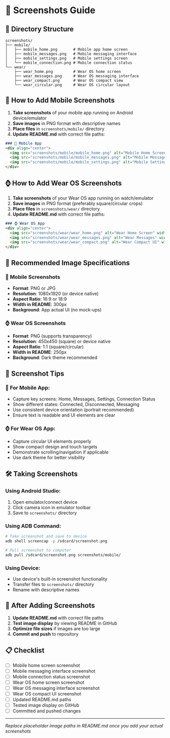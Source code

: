 # 📸 Screenshots Guide

## 📁 Directory Structure
```
screenshots/
├── mobile/
│   ├── mobile_home.png       # Mobile app home screen
│   ├── mobile_messages.png   # Mobile messaging interface
│   ├── mobile_settings.png   # Mobile settings screen
│   └── mobile_connection.png # Mobile connection status
└── wear/
    ├── wear_home.png         # Wear OS home screen
    ├── wear_messages.png     # Wear OS messaging interface
    ├── wear_compact.png      # Wear OS compact view
    └── wear_circular.png     # Wear OS circular layout
```

## 📱 How to Add Mobile Screenshots

1. **Take screenshots** of your mobile app running on Android device/emulator
2. **Save images** in PNG format with descriptive names
3. **Place files** in `screenshots/mobile/` directory
4. **Update README.md** with correct file paths:

```markdown
### 📱 Mobile App
<div align="center">
  <img src="screenshots/mobile/mobile_home.png" alt="Mobile Home Screen" width="300"/>
  <img src="screenshots/mobile/mobile_messages.png" alt="Mobile Messages" width="300"/>
  <img src="screenshots/mobile/mobile_settings.png" alt="Mobile Settings" width="300"/>
</div>
```

## ⌚ How to Add Wear OS Screenshots

1. **Take screenshots** of your Wear OS app running on watch/emulator
2. **Save images** in PNG format (preferably square/circular crops)
3. **Place files** in `screenshots/wear/` directory
4. **Update README.md** with correct file paths:

```markdown
### ⌚ Wear OS App
<div align="center">
  <img src="screenshots/wear/wear_home.png" alt="Wear Home Screen" width="250"/>
  <img src="screenshots/wear/wear_messages.png" alt="Wear Messages" width="250"/>
  <img src="screenshots/wear/wear_compact.png" alt="Wear Compact UI" width="250"/>
</div>
```

## 📐 Recommended Image Specifications

### 📱 **Mobile Screenshots**
- **Format**: PNG or JPG
- **Resolution**: 1080x1920 (or device native)
- **Aspect Ratio**: 16:9 or 18:9
- **Width in README**: 300px
- **Background**: App actual UI (no mock-ups)

### ⌚ **Wear OS Screenshots**
- **Format**: PNG (supports transparency)
- **Resolution**: 450x450 (square) or device native
- **Aspect Ratio**: 1:1 (square/circular)
- **Width in README**: 250px
- **Background**: Dark theme recommended

## 🎨 Screenshot Tips

### 📱 **For Mobile App:**
- Capture key screens: Home, Messages, Settings, Connection Status
- Show different states: Connected, Disconnected, Messaging
- Use consistent device orientation (portrait recommended)
- Ensure text is readable and UI elements are clear

### ⌚ **For Wear OS App:**
- Capture circular UI elements properly
- Show compact design and touch targets
- Demonstrate scrolling/navigation if applicable
- Use dark theme for better visibility

## 🛠️ Taking Screenshots

### **Using Android Studio:**
1. Open emulator/connect device
2. Click camera icon in emulator toolbar
3. Save to `screenshots/` directory

### **Using ADB Command:**
```bash
# Take screenshot and save to device
adb shell screencap -p /sdcard/screenshot.png

# Pull screenshot to computer
adb pull /sdcard/screenshot.png screenshots/mobile/
```

### **Using Device:**
- Use device's built-in screenshot functionality
- Transfer files to `screenshots/` directory
- Rename with descriptive names

## 📝 After Adding Screenshots

1. **Update README.md** with correct file paths
2. **Test image display** by viewing README in GitHub
3. **Optimize file sizes** if images are too large
4. **Commit and push** to repository

## 📋 Checklist

- [ ] Mobile home screen screenshot
- [ ] Mobile messaging interface screenshot  
- [ ] Mobile connection status screenshot
- [ ] Wear OS home screen screenshot
- [ ] Wear OS messaging interface screenshot
- [ ] Wear OS compact UI screenshot
- [ ] Updated README.md paths
- [ ] Tested image display on GitHub
- [ ] Committed and pushed changes

---

*Replace placeholder image paths in README.md once you add your actual screenshots*